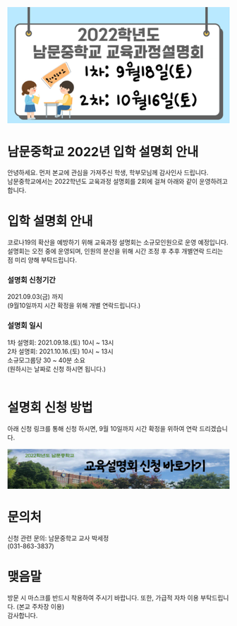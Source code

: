 ![안내이미지](/KakaoTalk_20210824_103020548.jpg)  

# 남문중학교 2022년 입학 설명회 안내
안녕하세요. 먼저 본교에 관심을 가져주신 학생, 학부모님께 감사인사 드립니다.<br/>
남문중학교에서는 2022학년도 교육과정 설명회를 2회에 걸쳐 아래와 같이 운영하려고 합니다. 

# 입학 설명회 안내
코로나19의 확산을 예방하기 위해 교육과정 설명회는 소규모인원으로 운영 예정입니다.<br/>
설명회는 오전 중에 운영되며, 인원의 분산을 위해 시간 조정 후 추후 개별연락 드리는 점 미리 양해 부탁드립니다.
 
### 설명회 신청기간
2021.09.03(금) 까지<br/>(9월10일까지 시간 확정을 위해 개별 연락드립니다.)  

### 설명회 일시
1차 설명회: 2021.09.18.(토) 10시 ~ 13시<br/>
2차 설명회: 2021.10.16.(토) 10시 ~ 13시<br/>
소규모그룹당 30 ~ 40분 소요<br/>
(원하시는 날짜로 신청 하시면 됩니다.)<br/>
<br/>
# 설명회 신청 방법
아래 신청 링크를 통해 신청 하시면, 9월 10일까지 시간 확정을 위하여 연락 드리겠습니다.
<br/><br/>
**[![설명회 참석 신청하기](/KakaoTalk_20210824_105923950.jpg)](https://forms.gle/WKPe5DMQXcYihkcw8)**  

# 문의처
신청 관련 문의: 남문중학교 교사 박세정<br/>(031-863-3837)

# 맺음말
방문 시 마스크를 반드시 착용하여 주시기 바랍니다. 또한, 가급적 자차 이용 부탁드립니다. (본교 주차장 이용)<br/>
감사합니다. 

<br/>
<br/>
<br/>
<br/>
<br/>
<br/>
<br/>
